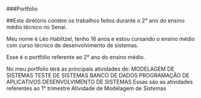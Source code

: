 ###Portfólio 

##Este diretório contém os trabalhos feitos durante o 2° ano do ensino médio técnico no Senai.

Meu nome é Léo Hablitzel, tenho 16 anos e estou cursando o ensino médio com curso técnico de desenvolvimento de sistemas.

Esse é o portfólio referente ao 2° ano do ensino médio.

No meu portfolio terá as principais atividades de:
MODELAGEM DE SISTEMAS
TESTE DE SISTEMAS
BANCO DE DADOS
PROGRAMAÇÃO DE APLICATIVOS
DESENVOLVIMENTO DE SISTEMAS
Essas são as atividades referentes ao 1° trimestre
Atividade de Modelagem de Sistemas


